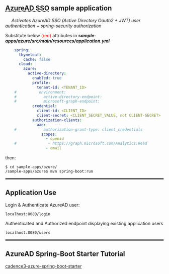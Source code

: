 ## <abbr title="Azure Active Directory Single-Sign-On">AzureAD SSO</abbr> sample application

&nbsp;&nbsp;&nbsp;&nbsp; _Activates AzureAD SSO (Active Directory Oauth2 + JWT) user authentication + spring-security authorization_

Substitute below <span style="color:red">(red)</span> attributes in _**sample-apps/azure/src/main/resources/application.yml**_
```yml
    spring:
      thymeleaf:
        cache: false
      cloud:
        azure:
          active-directory:
            enabled: true
            profile:
              tenant-id: <TENANT_ID>
    #          environment:
    #            active-directory-endpoint:
    #            microsoft-graph-endpoint:
            credential:
              client-id: <CLIENT_ID>
              client-secret: <CLIENT_SECRET_VALUE, not CLIENT-SECRET>
            authorization-clients:
              aad:
    #            authorization-grant-type: client_credentials
                scopes:
                  - openid
    #              - https://graph.microsoft.com/Analytics.Read
                  - email  

```
then:

	$ cd sample-apps/azure/
	/sample-apps/azure$ mvn spring-boot:run
  

<hr style="border:2px solid gray">  

## Application Use
    
Login & Authenticate AzureAD user:

    localhost:8080/login

Authenticated and Authorized endpoint displaying existing application users

    localhost:8080/users

<hr style="border:2px solid gray">  

## AzureAD Spring-Boot Starter Tutorial

[cadence3-azure-spring-boot-starter](https://dev.azure.com/mclm/GBS%20CAD/_git/Cadence3_SpringBoot3?path=/sample-apps/azure/TUTORIAL.md&version=GBmaster)  